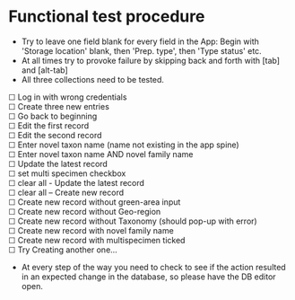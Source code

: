 # Functional test procedure  

- Try to leave one field blank for every field in the App: Begin with 'Storage location' blank, then 'Prep. type', then 'Type status' etc.
- At all times try to provoke failure by skipping back and forth with [tab] and [alt-tab]
- All three collections need to be tested.

☐ Log in with wrong credentials  
☐ Create three new entries  
☐ Go back to beginning  
☐ Edit the first record  
☐ Edit the second record  
☐ Enter novel taxon name (name not existing in the app spine)  
☐ Enter novel taxon name AND novel family name  
☐ Update the latest record  
☐ set multi specimen checkbox  
☐ clear all - Update the latest record  
☐ clear all – Create new record  
☐ Create new record without green-area input  
☐ Create new record without Geo-region  
☐ Create new record without Taxonomy (should pop-up with error)  
☐ Create new record with novel family name  
☐ Create new record with multispecimen ticked  
☐ Try Creating another one…  
- At every step of the way you need to check to see if the action resulted in an expected change in the database, so please have the DB editor open.

